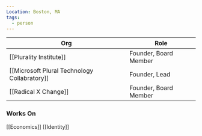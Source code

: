 ```yaml
---
Location: Boston, MA
tags:
  - person
---
```

| Org                                          | Role                  |
| -------------------------------------------- | --------------------- |
| [[Plurality Institute]]                      | Founder, Board Member |
| [[Microsoft Plural Technology Collabratory]] | Founder, Lead         |
| [[Radical X Change]]                         | Founder, Board Member                      |


### Works On

[[Economics]]
[[Identity]]

